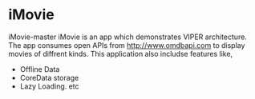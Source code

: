 # iMovie
iMovie-master
iMovie is an app which demonstrates VIPER architecture.
The app consumes open APIs from http://www.omdbapi.com to display movies of diffrent kinds.
This application also includse features like,
* Offline Data
* CoreData storage
* Lazy Loading. etc

